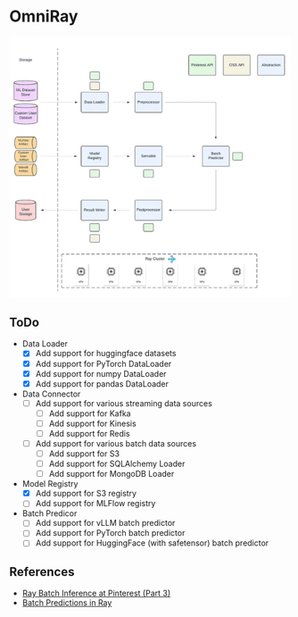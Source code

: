 # OmniRay

![OmniRay Architecture](./assets/imgs/architecture.png)

## ToDo

- Data Loader
    - [x] Add support for huggingface datasets
    - [x] Add support for PyTorch DataLoader
    - [x] Add support for numpy DataLoader
    - [x] Add support for pandas DataLoader
- Data Connector
    - [ ] Add support for various streaming data sources
        - [ ] Add support for Kafka
        - [ ] Add support for Kinesis
        - [ ] Add support for Redis
    - [ ] Add support for various batch data sources
        - [ ] Add support for S3
        - [ ] Add support for SQLAlchemy Loader
        - [ ] Add support for MongoDB Loader
- Model Registry
    - [x] Add support for S3 registry
    - [ ] Add support for MLFlow registry
- Batch Predicor
    - [ ] Add support for vLLM batch predictor
    - [ ] Add support for PyTorch batch predictor
    - [ ] Add support for HuggingFace (with safetensor) batch predictor

## References

- [Ray Batch Inference at Pinterest (Part 3)](https://medium.com/pinterest-engineering/ray-batch-inference-at-pinterest-part-3-4faeb652e385)
- [Batch Predictions in Ray](https://docs.ray.io/en/latest/ray-core/examples/batch_prediction.html)
